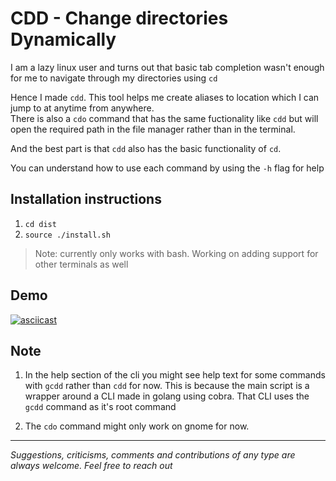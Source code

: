 # CDD - Change directories Dynamically

I am a lazy linux user and turns out that basic tab completion wasn't enough for me to navigate through my directories using `cd`

Hence I made `cdd`. This tool helps me create aliases to location which I can jump to at anytime from anywhere.\
There is also a `cdo` command that has the same fuctionality like `cdd` but will open the required path in the file manager rather than in the terminal.

And the best part is that `cdd` also has the basic functionality of `cd`.

You can understand how to use each command by using the `-h` flag for help

## Installation instructions

1. `cd dist`
2. `source ./install.sh`  

> Note: currently only works with bash. Working on adding support for other terminals as well

## Demo

[![asciicast](https://asciinema.org/a/9gq2aq7BabZYz1G9B95RebSvG.svg)](https://asciinema.org/a/9gq2aq7BabZYz1G9B95RebSvG?autoplay=1&speed=2)

## Note
1. In the help section of the cli you might see help text for some commands with `gcdd` rather than `cdd` for now. This is because the main script is a wrapper around a CLI made in golang using cobra. That CLI uses the `gcdd` command as it's root command

2. The `cdo` command might only work on gnome for now. 

---

_Suggestions, criticisms, comments and contributions of any type are always welcome. Feel free to reach out_
